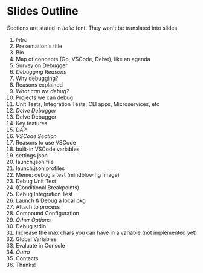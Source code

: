 # Slides Outline

Sections are stated in _italic_ font. They won't be translated into slides.

1. _Intro_
1. Presentation's title
1. Bio
1. Map of concepts (Go, VSCode, Delve), like an agenda
1. Survey on Debugger
1. _Debugging Reasons_
1. Why debugging?
1. Reasons explained
1. _What can we debug?_
1. Projects we can debug
1. Unit Tests, Integration Tests, CLI apps, Microservices, etc
1. _Delve Debugger_
1. Delve Debugger
1. Key features
1. DAP
1. _VSCode Section_
1. Reasons to use VSCode
1. built-in VSCode variables
1. settings.json
1. launch.json file
1. launch.json profiles
1. Meme: debug a test (mindblowing image)
1. Debug Unit Test
1. (Conditional Breakpoints)
1. Debug Integration Test
1. Launch & Debug a local pkg
1. Attach to process
1. Compound Configuration
1. _Other Options_
1. Debug stdin
1. Increase the max chars you can have in a variable (not implemented yet)
1. Global Variables
1. Evaluate in Console
1. _Outro_
1. Contacts
1. Thanks!
